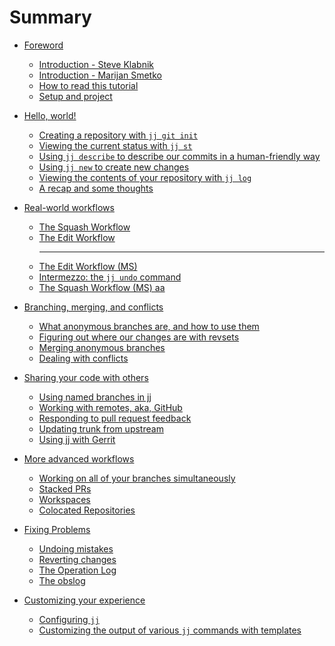 # Summary

- [Foreword](introduction/what-is-jj-and-why-should-i-care.md)
    - [Introduction - Steve Klabnik](introduction/introduction.md)
    - [Introduction - Marijan Smetko](introduction/introduction-ms.md)
    - [How to read this tutorial](introduction/how-to-read.md)
    - [Setup and project](introduction/project.md)
- [Hello, world!](hello-world/hello-world.md)
    - [Creating a repository with `jj git init`](hello-world/creating-a-repository.md)
    - [Viewing the current status with `jj st`](hello-world/viewing-the-current-status.md)
    - [Using `jj describe` to describe our commits in a human-friendly way](hello-world/describing-commits.md)
    - [Using `jj new` to create new changes](hello-world/creating-new-changes.md)
    - [Viewing the contents of your repository with `jj log`](hello-world/viewing-contents.md)
    - [A recap and some thoughts](hello-world/recap.md)
- [Real-world workflows](real-world-workflows/intro.md)
    - [The Squash Workflow](real-world-workflows/the-squash-workflow.md)
    - [The Edit Workflow](real-world-workflows/the-edit-workflow.md) <br/> <hr/>
    - [The Edit Workflow (MS)](real-world-workflows/the-edit-workflow-ms.md)
    - [Intermezzo: the `jj undo` command](real-world-workflows/undo.md)
    - [The Squash Workflow (MS) aa ](real-world-workflows/the-squash-workflow-ms.md)

- [Branching, merging, and conflicts](branching-merging-and-conflicts/intro.md)
    - [What anonymous branches are, and how to use them](branching-merging-and-conflicts/anonymous-branches.md)
    - [Figuring out where our changes are with revsets](branching-merging-and-conflicts/revsets.md)
    - [Merging anonymous branches](branching-merging-and-conflicts/merging.md)
    - [Dealing with conflicts](branching-merging-and-conflicts/conflicts.md)

- [Sharing your code with others](sharing-code/intro.md)
    - [Using named branches in jj](sharing-code/named-branches.md)
    - [Working with remotes, aka, GitHub](sharing-code/remotes.md)
    - [Responding to pull request feedback](sharing-code/updating-prs.md)
    - [Updating trunk from upstream]()
    - [Using jj with Gerrit]()

- [More advanced workflows](advanced/more-advanced-workflows.md)
    - [Working on all of your branches simultaneously](advanced/simultaneous-edits.md)
    - [Stacked PRs]()
    - [Workspaces]()
    - [Colocated Repositories]()

- [Fixing Problems]()
    - [Undoing mistakes]()
    - [Reverting changes]()
    - [The Operation Log]()
    - [The obslog]()

- [Customizing your experience]()
    - [Configuring `jj`]()
    - [Customizing the output of various `jj` commands with templates](customization/templates.md)
